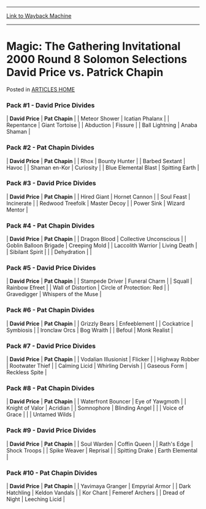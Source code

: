 
---
[Link to Wayback Machine](https://web.archive.org/web/20171029130454/https://magic.wizards.com/en/articles/archive/magic-gathering-invitational-2000-round-8-solomon-selections-david-price-vs-patrick)

[_metadata_:description]:- "Pack #1 - David Price Divides David Price Pat Chapin Meteor Shower Icatian Phalanx Repentance Giant Tortoise Abduction Fissure Ball Lightning Anaba Shaman Pack #2 - Pat Chapin Divides"
[_metadata_:generator]:- "Drupal 7 (http://drupal.org)"
[_metadata_:node]:- "963511"
[_metadata_:source]:- "div-main-content"
[_metadata_:title]:- "Magic: The Gathering Invitational 2000 Round 8 Solomon Selections David Price vs. Patrick Chapin"
[_metadata_:wayback_capture_timestamp]:- "2017-10-29 13:04:54"
[_metadata_:wayback_raw_url]:- "https://web.archive.org/web/20171029130454id_/https://magic.wizards.com/en/articles/archive/magic-gathering-invitational-2000-round-8-solomon-selections-david-price-vs-patrick"
[_metadata_:wayback_url]:- "https://magic.wizards.com/en/articles/archive/magic-gathering-invitational-2000-round-8-solomon-selections-david-price-vs-patrick"
---


Magic: The Gathering Invitational 2000 Round 8 Solomon Selections David Price vs. Patrick Chapin
================================================================================================



 Posted in [ARTICLES HOME](/en/articles)












### Pack #1 - David Price Divides




| **David Price** | **Pat Chapin** |
| Meteor Shower | Icatian Phalanx |
| Repentance | Giant Tortoise |
| Abduction | Fissure |
| Ball Lightning | Anaba Shaman |

### Pack #2 - Pat Chapin Divides




| **David Price** | **Pat Chapin** |
| Rhox | Bounty Hunter |
| Barbed Sextant | Havoc |
| Shaman en-Kor | Curiosity |
| Blue Elemental Blast | Spitting Earth |

### Pack #3 - David Price Divides




| **David Price** | **Pat Chapin** |
| Hired Giant | Hornet Cannon |
| Soul Feast | Incinerate |
| Redwood Treefolk | Master Decoy |
| Power Sink | Wizard Mentor |

### Pack #4 - Pat Chapin Divides




| **David Price** | **Pat Chapin** |
| Dragon Blood | Collective Unconscious |
| Goblin Balloon Brigade | Creeping Mold |
| Laccolith Warrior | Living Death |
| Sibilant Spirit |  |
| Dehydration |  |

### Pack #5 - David Price Divides




| **David Price** | **Pat Chapin** |
| Stampede Driver | Funeral Charm |
| Squall | Rainbow Efreet |
| Wall of Distortion | Circle of Protection: Red |
| Gravedigger | Whispers of the Muse |

### Pack #6 - Pat Chapin Divides




| **David Price** | **Pat Chapin** |
| Grizzly Bears | Enfeeblement |
| Cockatrice | Symbiosis |
| Ironclaw Orcs | Bog Wraith |
| Befoul | Monk Realist |

### Pack #7 - David Price Divides




| **David Price** | **Pat Chapin** |
| Vodalian Illusionist | Flicker |
| Highway Robber | Rootwater Thief |
| Calming Licid | Whirling Dervish |
| Gaseous Form | Reckless Spite |

### Pack #8 - Pat Chapin Divides




| **David Price** | **Pat Chapin** |
| Waterfront Bouncer | Eye of Yawgmoth |
| Knight of Valor | Acridian |
| Somnophore | Blinding Angel |
|  | Voice of Grace |
|  | Untamed Wilds |

### Pack #9 - David Price Divides




| **David Price** | **Pat Chapin** |
| Soul Warden | Coffin Queen |
| Rath's Edge | Shock Troops |
| Spike Weaver | Reprisal |
| Spitting Drake | Earth Elemental |

### Pack #10 - Pat Chapin Divides




| **David Price** | **Pat Chapin** |
| Yavimaya Granger | Empyrial Armor |
| Dark Hatchling | Keldon Vandals |
| Kor Chant | Femeref Archers |
| Dread of Night | Leeching Licid |







